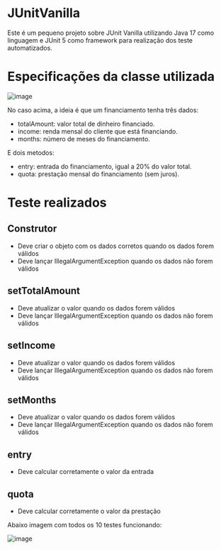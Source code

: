 # JUnitVanilla
Este é um pequeno projeto sobre JUnit Vanilla utilizando Java 17 como linguagem e JUnit 5 como framework para realização dos teste automatizados.

# Especificações da classe utilizada

![image](https://user-images.githubusercontent.com/100853329/174077682-cda83100-6cf2-485b-9785-8c161876b81b.png)

No caso acima, a ideia é que um financiamento tenha três dados:
- totalAmount: valor total de dinheiro financiado.
- income: renda mensal do cliente que está financiando.
- months: número de meses do financiamento.

E dois metodos: 
- entry: entrada do financiamento, igual a 20% do valor total.
- quota: prestação mensal do financiamento (sem juros).

# Teste realizados
## Construtor
- Deve criar o objeto com os dados corretos quando os dados forem válidos
- Deve lançar IllegalArgumentException quando os dados não forem válidos
## setTotalAmount
- Deve atualizar o valor quando os dados forem válidos
- Deve lançar IllegalArgumentException quando os dados não forem válidos
## setIncome
- Deve atualizar o valor quando os dados forem válidos
- Deve lançar IllegalArgumentException quando os dados não forem válidos
## setMonths
- Deve atualizar o valor quando os dados forem válidos
- Deve lançar IllegalArgumentException quando os dados não forem válidos
## entry
- Deve calcular corretamente o valor da entrada
## quota
- Deve calcular corretamente o valor da prestação

Abaixo imagem com todos os 10 testes funcionando:

![image](https://user-images.githubusercontent.com/100853329/174100001-c601b070-0a73-49fd-9e9a-aca79244088b.png)


